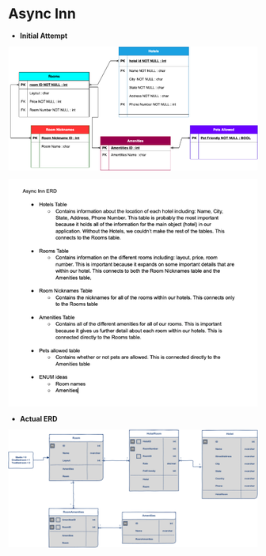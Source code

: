 # Async Inn

- **Initial Attempt**

![erd](./async-inn-erd.png)

![tables](./table-paragraphs.png)

- **Actual ERD**

![erd2](./async-inn-erd2.png)